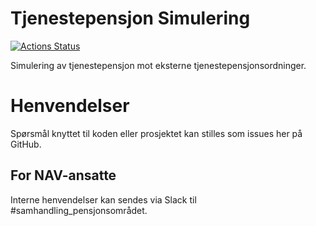 Tjenestepensjon Simulering
==========================

[![Actions Status](https://github.com/navikt/tjenestepensjon-simulering/workflows/main/badge.svg)](https://github.com/navikt/tjenestepensjon-simulering/actions)

Simulering av tjenestepensjon mot eksterne tjenestepensjonsordninger.

# Henvendelser

Spørsmål knyttet til koden eller prosjektet kan stilles som issues her på GitHub.

## For NAV-ansatte

Interne henvendelser kan sendes via Slack til #samhandling_pensjonsområdet.